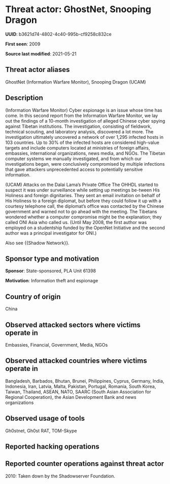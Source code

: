 # Threat actor: GhostNet, Snooping Dragon

**UUID**: b3621d74-4802-4c40-995b-cf9258c832ce

**First seen**: 2009

**Source last modified**: 2021-05-21

## Threat actor aliases

GhostNet (Information Warfare Monitor), Snooping Dragon (UCAM)

## Description

(Information Warfare Monitor) Cyber espionage is an issue whose time has come. In this second report from the Information Warfare Monitor, we lay out the findings of a 10-month investigation of alleged Chinese cyber spying against Tibetan institutions.  The investigation, consisting of fieldwork, technical scouting, and laboratory analysis, discovered a lot more. The investigation ultimately uncovered a network of over 1,295 infected hosts in 103 countries. Up to 30% of the infected hosts are considered high-value targets and include computers located at ministries of foreign affairs, embassies, international organizations, news media, and NGOs. The Tibetan computer systems we manually investigated, and from which our investigations began, were conclusively compromised by multiple infections that gave attackers unprecedented access to potentially sensitive information.

(UCAM) Attacks on the Dalai Lama’s Private Office
The OHHDL started to suspect it was under surveillance while setting up meetings be-tween His Holiness and foreign dignitaries. They sent an email invitation on behalf of His Holiness to a foreign diplomat, but before they could follow it up with a courtesy telephone call, the diplomat’s office was contacted by the Chinese government and warned not to go ahead with the meeting. The Tibetans wondered whether a computer compromise might be the explanation; they called ONI Asia who called us. (Until May 2008, the first author was employed on a studentship funded by the OpenNet Initiative and the second author was a principal investigator for ONI.)

Also see {{Shadow Network}}.

## Sponsor type and motivation

**Sponsor**: State-sponsored, PLA Unit 61398

**Motivation**: Information theft and espionage


## Country of origin

China

## Observed attacked sectors where victims operate in

Embassies, Financial, Government, Media, NGOs

## Observed attacked countries where victims operate in

Bangladesh, Barbados, Bhutan, Brunei, Philippines, Cyprus, Germany, India, Indonesia, Iran, Latvia, Malta, Pakistan, Portugal, Romania, South Korea, Taiwan, Thailand, ASEAN, NATO, SAARC (South Asian Association for Regional Cooperation), the Asian Development Bank and news organizations

## Observed usage of tools

Gh0stnet, Gh0st RAT, TOM-Skype

## Reported hacking operations



## Reported counter operations against threat actor

2010: Taken down by the Shadowserver Foundation.



